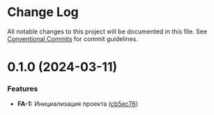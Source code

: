 # Change Log

All notable changes to this project will be documented in this file.
See [Conventional Commits](https://conventionalcommits.org) for commit guidelines.

# 0.1.0 (2024-03-11)


### Features

* **FA-1:** Инициализация проекта ([cb5ec76](https://gitlab.x5food.tech/npm/x5digital/fe-app/commit/cb5ec76f64b51d3660251761209b9cfcc89be0d1))
